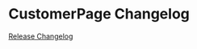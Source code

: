 # CustomerPage Changelog

[Release Changelog](https://github.com/spryker-shop/customer-page/releases)
